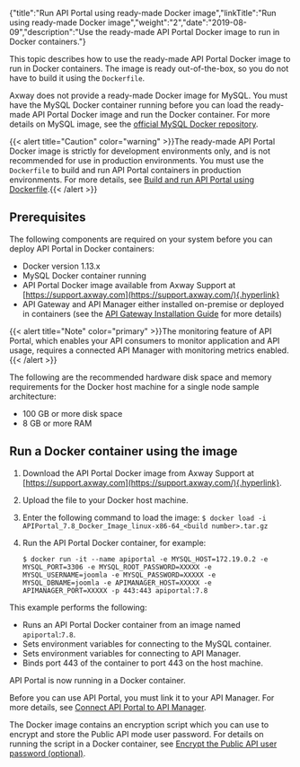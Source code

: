 {"title":"Run API Portal using ready-made Docker image","linkTitle":"Run using ready-made Docker image","weight":"2","date":"2019-08-09","description":"Use the ready-made API Portal Docker image to run in Docker containers."}

This topic describes how to use the ready-made API Portal Docker image to run in Docker containers. The image is ready out-of-the-box, so you do not have to build it using the `Dockerfile`.

Axway does not provide a ready-made Docker image for MySQL. You must have the MySQL Docker container running before you can load the ready-made API Portal Docker image and run the Docker container. For more details on MySQL image, see the [official MySQL Docker repository](https://hub.docker.com/_/mysql/).

{{< alert title="Caution" color="warning" >}}The ready-made API Portal Docker image is strictly for development environments only, and is not recommended for use in production environments. You must use the `Dockerfile` to build and run API Portal containers in production environments. For more details, see [Build and run API Portal using Dockerfile](docker_portal_deploy.htm).{{< /alert >}}

Prerequisites
-------------

The following components are required on your system before you can deploy API Portal in Docker containers:

-   Docker version 1.13.x
-   MySQL Docker container running
-   API Portal Docker image available from Axway Support at [https://support.axway.com](https://support.axway.com/){.hyperlink}
-   API Gateway and API Manager either installed on-premise or deployed in containers (see the [API Gateway Installation Guide](/bundle/APIGateway_77_InstallationGuide_allOS_en_HTML5/) for more details)

{{< alert title="Note" color="primary" >}}The monitoring feature of API Portal, which enables your API consumers to monitor application and API usage, requires a connected API Manager with monitoring metrics enabled. {{< /alert >}}

The following are the recommended hardware disk space and memory requirements for the Docker host machine for a single node sample architecture:

-   100 GB or more disk space
-   8 GB or more RAM

Run a Docker container using the image
--------------------------------------

1.  Download the API Portal Docker image from Axway Support at [https://support.axway.com](https://support.axway.com/){.hyperlink}.
2.  Upload the file to your Docker host machine.
3.  Enter the following command to load the image:
    `$ docker load -i APIPortal_7.8_Docker_Image_linux-x86-64_<build number>.tar.gz`

5.  Run the API Portal Docker container, for example:

    ```
    $ docker run -it --name apiportal -e MYSQL_HOST=172.19.0.2 -e MYSQL_PORT=3306 -e MYSQL_ROOT_PASSWORD=XXXXX -e MYSQL_USERNAME=joomla -e MYSQL_PASSWORD=XXXXX -e MYSQL_DBNAME=joomla -e APIMANAGER_HOST=XXXXX -e APIMANAGER_PORT=XXXXX -p 443:443 apiportal:7.8
    ```

This example performs the following:

-   Runs an API Portal Docker container from an image named `apiportal`:`7.8`.
-   Sets environment variables for connecting to the MySQL container.
-   Sets environment variables for connecting to API Manager.
-   Binds port 443 of the container to port 443 on the host machine.

API Portal is now running in a Docker container.

Before you can use API Portal, you must link it to your API Manager. For more details, see [Connect API Portal to API Manager](../../../APIPortalInstallGuideTopics/connect_to_apimgr.htm).

The Docker image contains an encryption script which you can use to encrypt and store the Public API mode user password. For details on running the script in a Docker container, see [Encrypt the Public API user password (optional)](docker_portal_deploy.htm#Create).
